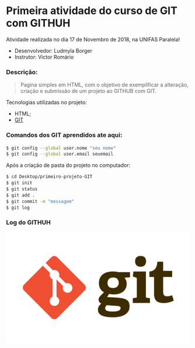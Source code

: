 # Primeira atividade do curso de GIT com GITHUH

Atividade realizada no dia 17 de Novembro de 2018, na UNIFAS Paralela!

  - Desenvolvedor: Ludmyla Borger
  - Instrutor: Victor Romário

### Descrição:
> Pagina simples em HTML, com o objetivo de exemplificar a alteração, criação e submissão de um projeto ao GITHUB com GIT.

Tecnologias utilizadas no projeto:
* HTML;
* [GIT](http://www.git-scm.com)

### Comandos dos GIT aprendidos ate aqui:

```sh
$ git config --global user.nome "seu nome"
$ git config --global user.email seuemail
```   
Após a criação de pasta do projeto no computador:  
```sh
$ cd Desktop/primeiro-projeto-GIT
$ git init
$ git status
$ git add .
$ git commit -m "messagem"
$ git log
```
### Log do GITHUH
![Tela](GIT-logo.png) 
